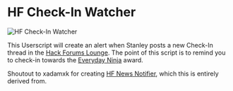 # HF Check-In Watcher

![HF Check-In Watcher](https://i.imgur.com/F1UeXZd.png)

This Userscript will create an alert when Stanley posts a new Check-In thread in the [Hack Forums Lounge](https://hackforums.net/forumdisplay.php?fid=25). The point of this script is to remind you to check-in towards the [Everyday Ninja](https://hackforums.net/myawards.php?awid=131) award.

Shoutout to xadamxk for creating [HF News Notifier](https://github.com/xadamxk/HF-Userscripts/tree/master/HF%20News%20Notifier), which this is entirely derived from.
